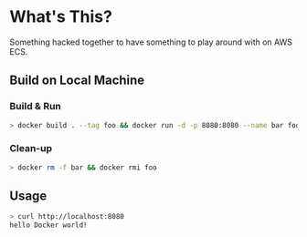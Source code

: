 # What's This?
Something hacked together to have something to play around with on AWS ECS.

## Build on Local Machine
### Build & Run
```bash
> docker build . --tag foo && docker run -d -p 8080:8080 --name bar foo
```
### Clean-up
```bash
> docker rm -f bar && docker rmi foo
```

## Usage
```bash
> curl http://localhost:8080                                               
hello Docker world!
```